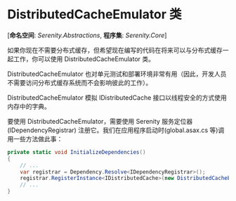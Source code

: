 # DistributedCacheEmulator 类

[**命名空间**: *Serenity.Abstractions*, **程序集**: *Serenity.Core*]

如果你现在不需要分布式缓存，但希望现在编写的代码在将来可以与分布式缓存一起工作，你可以使用 DistributedCacheEmulator 类。

DistributedCacheEmulator 也对单元测试和部署环境非常有用（因此，开发人员不需要访问分布式缓存系统而不会影响彼此的工作）。

DistributedCacheEmulator 模拟 IDistributedCache 接口以线程安全的方式使用内存中的字典。

要使用 DistributedCacheEmulator，需要使用 Serenity 服务定位器 (IDependencyRegistrar) 注册它。我们在应用程序启动时(global.asax.cs 等)调用一些方法做此事：

```cs
private static void InitializeDependencies()
{
    // ...
    var registrar = Dependency.Resolve<IDependencyRegistrar>();
    registrar.RegisterInstance<IDistributedCache>(new DistributedCacheEmulator());
    // ...
}
```

